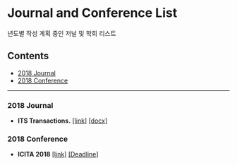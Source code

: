 # Journal and Conference List

년도별 작성 계획 중인 저널 및 학회 리스트

## Contents

* [2018 Journal](#2018--Journal)
* [2018 Conference](#2018--Conference)

***

### 2018 Journal
- **ITS Transactions.** [[link]](https://www.ieee-itss.org/its-transactions) [[docx]](https://docs.wixstatic.com/ugd/3a8387_72a4c7096667445c8beaaadd0ee4efc2.docx?dn=CFP%20Special%20Issue%20on%20ITS%20empowered%20by%20AI%20technologie....docx)

### 2018 Conference
- **ICITA 2018** [[link]](http://www.icita.org/) [[Deadline]](http://www.icita.org/dates.jsp)
